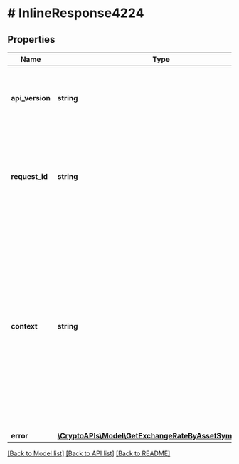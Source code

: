 # # InlineResponse4224

## Properties

Name | Type | Description | Notes
------------ | ------------- | ------------- | -------------
**api_version** | **string** | Specifies the version of the API that incorporates this endpoint. |
**request_id** | **string** | Defines the ID of the request. The &#x60;requestId&#x60; is generated by Crypto APIs and it&#39;s unique for every request. |
**context** | **string** | In batch situations the user can use the context to correlate responses with requests. This property is present regardless of whether the response was successful or returned as an error. &#x60;context&#x60; is specified by the user. | [optional]
**error** | [**\CryptoAPIs\Model\GetExchangeRateByAssetSymbolsE422**](GetExchangeRateByAssetSymbolsE422.md) |  |

[[Back to Model list]](../../README.md#models) [[Back to API list]](../../README.md#endpoints) [[Back to README]](../../README.md)
